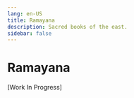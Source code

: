 ```yaml
---
lang: en-US
title: Ramayana
description: Sacred books of the east.
sidebar: false
---
```


# Ramayana
[Work In Progress]